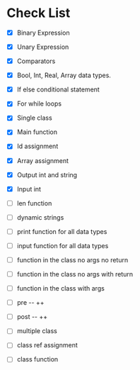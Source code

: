 


# Check List
- [x] Binary Expression
- [x] Unary Expression
- [x] Comparators
- [x] Bool, Int, Real, Array data types.
- [x] If else conditional statement
- [x] For while loops
- [x] Single class
- [x] Main function
- [x] Id assignment
- [x] Array assignment
- [x] Output int and string
- [x] Input int
- [ ] len function
- [ ] dynamic strings
- [ ] print function for all data types
- [ ] input function for all data types
- [ ] function in the class no args no return
- [ ] function in the class no args with return
- [ ] function in the class with args
- [ ] pre -- ++ 
- [ ] post -- ++
- [ ] multiple class
- [ ] class ref assignment
- [ ] class function


  